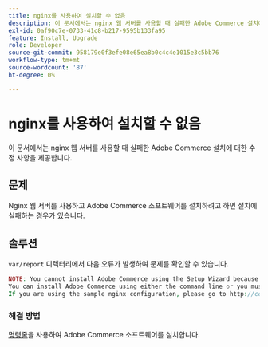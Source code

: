 ```yaml
---
title: nginx를 사용하여 설치할 수 없음
description: 이 문서에서는 nginx 웹 서버를 사용할 때 실패한 Adobe Commerce 설치에 대한 수정 사항을 제공합니다.
exl-id: 0af90c7e-0733-41c8-b217-9595b133fa95
feature: Install, Upgrade
role: Developer
source-git-commit: 958179e0f3efe08e65ea8b0c4c4e1015e3c5bb76
workflow-type: tm+mt
source-wordcount: '87'
ht-degree: 0%

---
```


# nginx를 사용하여 설치할 수 없음

이 문서에서는 nginx 웹 서버를 사용할 때 실패한 Adobe Commerce 설치에 대한 수정 사항을 제공합니다.

## 문제

Nginx 웹 서버를 사용하고 Adobe Commerce 소프트웨어를 설치하려고 하면 설치에 실패하는 경우가 있습니다.

## 솔루션

`var/report` 디렉터리에서 다음 오류가 발생하여 문제를 확인할 수 있습니다.

```php
NOTE: You cannot install Adobe Commerce using the Setup Wizard because the Adobe Commerce setup directory cannot be accessed.
You can install Adobe Commerce using either the command line or you must restore access to the following directory: /var/www/html/setup
If you are using the sample nginx configuration, please go to http://ce.mtf03.bcn.magento.com/setup/";i:1;s:641:"#0 /var/www/html/lib/internal/Magento/Framework/App/Http.php(213): Magento\Framework\App\Http->redirectToSetup(Object(Magento\Framework\App\Bootstrap), Object(Exception))
```

### 해결 방법

[명령줄](https://devdocs.magento.com/guides/v2.3/install-gde/install/cli/install-cli.html)을 사용하여 Adobe Commerce 소프트웨어를 설치합니다.
